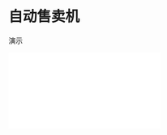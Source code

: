 # 自动售卖机

演示

<iframe src="//player.bilibili.com/player.html?aid=680443776&bvid=BV1vS4y1T7aH&cid=478248448&page=1" scrolling="no" border="0" frameborder="no" framespacing="0" allowfullscreen="true"> </iframe>